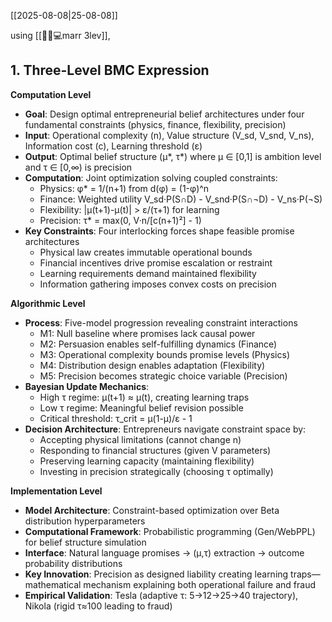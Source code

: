 [[2025-08-08|25-08-08]]

using [[🎯🧱💻marr 3lev]], 

## 1. Three-Level BMC Expression

**Computation Level**
- **Goal**: Design optimal entrepreneurial belief architectures under four fundamental constraints (physics, finance, flexibility, precision)
- **Input**: Operational complexity (n), Value structure (V_sd, V_snd, V_ns), Information cost (c), Learning threshold (ε)
- **Output**: Optimal belief structure (μ*, τ*) where μ ∈ [0,1] is ambition level and τ ∈ [0,∞) is precision
- **Computation**: Joint optimization solving coupled constraints:
  - Physics: φ* = 1/(n+1) from d(φ) = (1-φ)^n
  - Finance: Weighted utility V_sd·P(S∩D) - V_snd·P(S∩¬D) - V_ns·P(¬S)
  - Flexibility: |μ(t+1)-μ(t)| > ε/(τ+1) for learning
  - Precision: τ* = max(0, V·n/[c(n+1)²] - 1)
- **Key Constraints**: Four interlocking forces shape feasible promise architectures
  - Physical law creates immutable operational bounds
  - Financial incentives drive promise escalation or restraint  
  - Learning requirements demand maintained flexibility
  - Information gathering imposes convex costs on precision

**Algorithmic Level**
- **Process**: Five-model progression revealing constraint interactions
  - M1: Null baseline where promises lack causal power
  - M2: Persuasion enables self-fulfilling dynamics (Finance)
  - M3: Operational complexity bounds promise levels (Physics)
  - M4: Distribution design enables adaptation (Flexibility)
  - M5: Precision becomes strategic choice variable (Precision)
- **Bayesian Update Mechanics**:
  - High τ regime: μ(t+1) ≈ μ(t), creating learning traps
  - Low τ regime: Meaningful belief revision possible
  - Critical threshold: τ_crit = μ(1-μ)/ε - 1
- **Decision Architecture**: Entrepreneurs navigate constraint space by:
  - Accepting physical limitations (cannot change n)
  - Responding to financial structures (given V parameters)
  - Preserving learning capacity (maintaining flexibility)
  - Investing in precision strategically (choosing τ optimally)

**Implementation Level**
- **Model Architecture**: Constraint-based optimization over Beta distribution hyperparameters
- **Computational Framework**: Probabilistic programming (Gen/WebPPL) for belief structure simulation
- **Interface**: Natural language promises → (μ,τ) extraction → outcome probability distributions
- **Key Innovation**: Precision as designed liability creating learning traps—mathematical mechanism explaining both operational failure and fraud
- **Empirical Validation**: Tesla (adaptive τ: 5→12→25→40 trajectory), Nikola (rigid τ≈100 leading to fraud)
